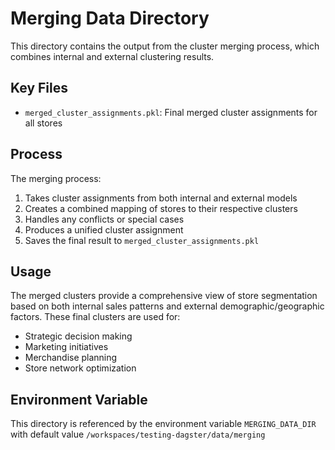 # Merging Data Directory

This directory contains the output from the cluster merging process, which combines internal and external clustering results.

## Key Files

- `merged_cluster_assignments.pkl`: Final merged cluster assignments for all stores

## Process

The merging process:

1. Takes cluster assignments from both internal and external models
2. Creates a combined mapping of stores to their respective clusters
3. Handles any conflicts or special cases
4. Produces a unified cluster assignment
5. Saves the final result to `merged_cluster_assignments.pkl`

## Usage

The merged clusters provide a comprehensive view of store segmentation based on both internal sales patterns and external demographic/geographic factors. These final clusters are used for:

- Strategic decision making
- Marketing initiatives
- Merchandise planning
- Store network optimization

## Environment Variable

This directory is referenced by the environment variable `MERGING_DATA_DIR` with default value `/workspaces/testing-dagster/data/merging` 